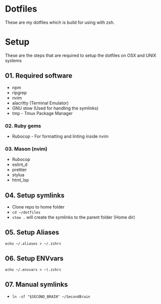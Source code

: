 # Dotfiles
These are my dotfiles which is build for using with zsh. 

# Setup
These are the steps that are required to setup the dotfiles on OSX and UNIX systems

## 01. Required software
- npm
- ripgrep
- nvim
- alacritty (Terminal Emulator)
- GNU stow (Used for handling the symlinks)
- tmp - Tmux Package Manager

### 02. Ruby gems
- Rubocop - For formatting and linting inside nvim

### 03. Mason (nvim)
- Rubocop
- eslint_d
- prettier
- stylua
- html_lsp

## 04. Setup symlinks
- Clone repo to home folder
- `cd ~/dotfiles`
- `stow .` will create the symlinks to the parent folder (Home dir)

## 05. Setup Aliases
`echo ~/.aliases > ~/.zshrc`

## 06. Setup ENVvars
`echo ~/.envvars > ~(.zshrc`

## 07. Manual symlinks
- `ln -sf "$SECOND_BRAIN" ~/SecondBrain`




